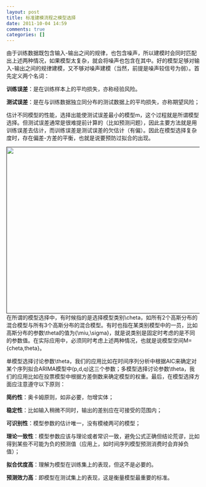 ```yaml
---
layout: post
title: 标准建模流程之模型选择
date: 2011-10-04 14:59
comments: true
categories: []
---
```

<p align="left">由于训练数据既包含输入-输出之间的规律，也包含噪声，所以建模时会同时匹配出上述两种情况，如果模型太复杂，就会将噪声也包含在其中。好的模型足够对输入-输出之间的规律建模，又不够对噪声建模（当然，前提是噪声较信号为弱）。首先定义两个名词：</p>
<p align="left"><strong>训练误差</strong>：是在训练样本上的平均损失，亦称经验风险。</p>
<p align="left"><strong>测试误差</strong>：是在与训练数据独立同分布的测试数据上的平均损失，亦称期望风险；</p>
<p align="left">估计不同模型的性能，选择出能使测试误差最小的模型m，这个过程就是所谓模型选择。但测试误差通常是很难提前计算的（比如预测问题），因此主要方法就是用训练误差去估计，而训练误差是测试误差的欠估计（有偏）。因此在模型选择复杂度时，存在偏差-方差的平衡，也就是说要预防过拟合的出现。</p>
<p align="left"><a href=""><img class="alignleft size-full wp-image-302" title="model_select" src="http://f.hiphotos.baidu.com/album/s%3D550%3Bq%3D90%3Bc%3Dxiangce%2C100%2C100/sign=1c01ab115d6034a82de2b884fb283869/bd315c6034a85edf0895dc3348540923dd547580.jpg?referer=1a19effcd000baa1e33b728bb39e&x=.jpg" alt="" width="566" height="435" /></a><br clear="ALL" /> 在所谓的模型选择中，有时候指的是选择模型类别\cheta，如所有2个高斯分布的混合模型与所有3个高斯分布的混合模型。有时也指在某类别模型中的一员，比如高斯分布的参数\theta的值为{\miu,\sigma}，就是说类别是固定时考虑的是不同的参数值。在实际应用中，必须同时考虑上述两种情况，也就是说模型空间M={cheta,theta}。</p>
<p align="left">单模型选择讨论参数\theta，我们的应用比如在时间序列分析中根据AIC来确定对某个序列拟合ARIMA模型中(p,d,q)这三个参数；多模型选择讨论参数\theta，我们的应用比如在投票模型中根据方差倒数来确定模型的权重。最后，在模型选择方面应注意遵守以下原则：</p>
<p align="left"><strong>简约性</strong>：奥卡姆原则，如非必要，勿增实体；</p>
<p align="left"><strong>稳定性</strong>：比如输入稍微不同时，输出的差别应在可接受的范围内；</p>
<p align="left"><strong>可识别性</strong>：模型参数的估计唯一，没有模棱两可的模型；</p>
<p align="left"><strong>理论一致性</strong>：模型参数应该与理论或者常识一致，避免公式正确但结论荒谬，比如得到某些不可能为负的预测值（应用上，如时间序列模型预测消费时会弃掉负值）；</p>
<p align="left"><strong>拟合优度高</strong>：理解为模型在训练集上的表现，但这不是必要的。</p>
<p align="left"><strong>预测效力高</strong>：即模型在测试集上的表现，这是衡量模型最重要的标准。</p>
